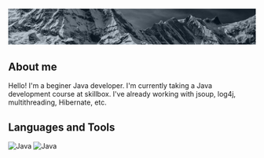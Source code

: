 [![Header](https://github.com/boreman-code/boreman-code/blob/main/assets/Mounts.jpg)](https://github.com/boreman-code)

## About me
Hello! I'm a beginer Java developer. I'm currently taking a Java development course at skillbox. I've already working with jsoup, log4j, multithreading, Hibernate, etc.

## Languages and Tools
![Java](https://img.shields.io/badge/-Java-828282?style=for-the-badge&logo=java&logoColor=FFFFFF)
![Java](https://img.shields.io/badge/-CSS-828282?style=for-the-badge&logo=CSS3&logoColor=039BE5)